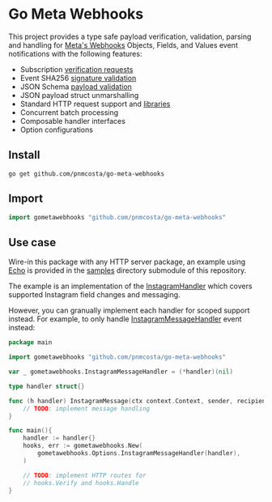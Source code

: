 # Go Meta Webhooks

This project provides a type safe payload verification, validation, parsing and handling for [Meta's Webhooks](https://developers.facebook.com/docs/graph-api/webhooks/) Objects, Fields, and Values event notifications with the following features:

- Subscription [verification requests](https://developers.facebook.com/docs/graph-api/webhooks/getting-started#verification-requests)
- Event SHA256 [signature validation](https://developers.facebook.com/docs/graph-api/webhooks/getting-started#event-notifications)
- JSON Schema [payload validation](./schema.json)
- JSON payload struct unmarshalling
- Standard HTTP request support and [libraries](./samples/)
- Concurrent batch processing
- Composable handler interfaces
- Option configurations

## Install

```console
go get github.com/pnmcosta/go-meta-webhooks
```

## Import

```go
import gometawebhooks "github.com/pnmcosta/go-meta-webhooks"
```

## Use case

Wire-in this package with any HTTP server package, an example using [Echo](https://echo.labstack.com/) is provided in the [samples](./samples/) directory submodule of this repository. 

The example is an implementation of the [InstagramHandler](./handler_instagram.go) which covers supported Instagram field changes and messaging.

However, you can granually implement each handler for scoped support instead. For example, to only handle [InstagramMessageHandler](./messaging_instagram.go) event instead:

```go
package main

import gometawebhooks "github.com/pnmcosta/go-meta-webhooks"

var _ gometawebhooks.InstagramMessageHandler = (*handler)(nil)

type handler struct{}

func (h handler) InstagramMessage(ctx context.Context, sender, recipient string, sent time.Time, message Message){
    // TODO: implement message handling
}

func main(){
    handler := handler{}
    hooks, err := gometawebhooks.New(
        gometawebhooks.Options.InstagramMessageHandler(handler),
    )

    // TODO: implement HTTP routes for 
    // hooks.Verify and hooks.Handle
}
```

